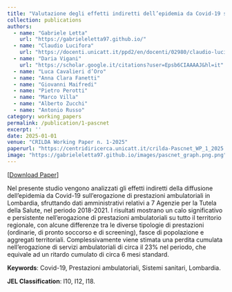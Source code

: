 ```yaml
---
title: "Valutazione degli effetti indiretti dell’epidemia da Covid-19 sul sistema sanitario Lombardo"
collection: publications
authors:
  - name: "Gabriele Letta"
    url: "https://gabrieleletta97.github.io/"
  - name: "Claudio Lucifora"
    url: "https://docenti.unicatt.it/ppd2/en/docenti/02980/claudio-lucifora/profilo"
  - name: "Daria Vigani"
    url: "https://scholar.google.it/citations?user=Epsb6CIAAAAJ&hl=it"
  - name: "Luca Cavalieri d’Oro"
  - name: "Anna Clara Fanetti"
  - name: "Giovanni Maifredi"
  - name: "Pietro Perotti"
  - name: "Marco Villa"
  - name: "Alberto Zucchi"
  - name: "Antonio Russo"
category: working_papers
permalink: /publication/1-pascnet
excerpt: ''
date: 2025-01-01
venue: "CRILDA Working Paper n. 1-2025"
paperurl: "https://centridiricerca.unicatt.it/crilda-Pascnet_WP_1_2025.pdf"
image: "https://gabrieleletta97.github.io/images/pascnet_graph.png.png" 
---
```

[[Download Paper](https://centridiricerca.unicatt.it/crilda-Pascnet_WP_1_2025.pdf)]

Nel presente studio vengono analizzati gli effetti indiretti della diffusione dell’epidemia da
Covid-19 sull’erogazione di prestazioni ambulatoriali in Lombardia, sfruttando dati amministrativi
relativi a 7 Agenzie per la Tutela della Salute, nel periodo 2018-2021. I risultati mostrano un
calo significativo e persistente nell’erogazione di prestazioni ambulatoriali su tutto il territorio
regionale, con alcune differenze tra le diverse tipologie di prestazioni (ordinarie, di pronto soccorso
e di screening), fasce di popolazione e aggregati territoriali. Complessivamente viene stimata una
perdita cumulata nell’erogazione di servizi ambulatoriali di circa il 23% nel periodo, che equivale
ad un ritardo cumulato di circa 6 mesi standard.

**Keywords**: Covid-19, Prestazioni ambulatoriali, Sistemi sanitari, Lombardia.

**JEL Classification**: I10, I12, I18.
